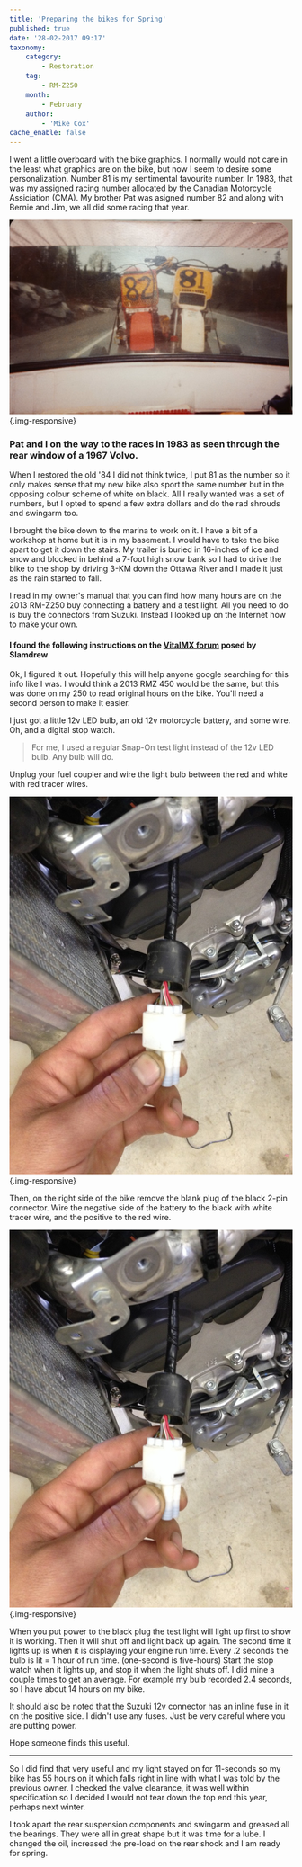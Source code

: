 ```yaml
---
title: 'Preparing the bikes for Spring'
published: true
date: '28-02-2017 09:17'
taxonomy:
    category:
        - Restoration
    tag:
        - RM-Z250
    month:
        - February
    author:
        - 'Mike Cox'
cache_enable: false
---
```


I went a little overboard with the bike graphics.  I normally would not care in the least what graphics are on the bike, but now I seem to desire some personalization.  Number 81 is my sentimental favourite number.  In 1983, that was my assigned racing number allocated by the Canadian Motorcycle Assiciation (CMA).  My brother Pat was asigned number 82 and along with Bernie and Jim, we all did some racing that year.

![Racing in 1983](marathon_of_hope_we_make_it.jpg){.img-responsive}
### Pat and I on the way to the races in 1983 as seen through the rear window of a 1967 Volvo.

When I restored the old '84 I did not think twice, I put 81 as the number so it only makes sense that my new bike also sport the same number but in the opposing colour scheme of white on black.  All I really wanted was a set of numbers, but I opted to spend a few extra dollars and do the rad shrouds and swingarm too.

I brought the bike down to the marina to work on it. I have a bit of a workshop at home but it is in my basement. I would have to take the bike apart to get it down the stairs.  My trailer is buried in 16-inches of ice and snow and blocked in behind a 7-foot high snow bank so I had to drive the bike to the shop by driving 3-KM down the Ottawa River and I made it just as the rain started to fall.

I read in my owner's manual that you can find how many hours are on the 2013 RM-Z250 buy connecting a battery and a test light.  All you need to do is buy the connectors from Suzuki.  Instead I looked up on the Internet how to make your own. 

#### I found the following instructions on the [VitalMX forum](http://www.vitalmx.com/forums/Race-Shop,42/Reading-engine-hours-on-13-RMZ-250,1270680) posed by Slamdrew

Ok, I figured it out. Hopefully this will help anyone google searching for this info like I was. I would think a 2013 RMZ 450 would be the same, but this was done on my 250 to read original hours on the bike. You'll need a second person to make it easier. 

I just got a little 12v LED bulb, an old 12v motorcycle battery, and some wire. Oh, and a digital stop watch. 

> For me, I used a regular Snap-On test light instead of the 12v LED bulb.  Any bulb will do.

Unplug your fuel coupler and wire the light bulb between the red and white with red tracer wires. 

![Fuel Coupler wires](hours-1.jpg?cropResize=800,1200){.img-responsive}

Then, on the right side of the bike remove the blank plug of the black 2-pin connector. Wire the negative side of the battery to the black with white tracer wire, and the positive to the red wire. 

![Fuel Coupler wires](hours-1.jpg?cropResize=800,1200){.img-responsive}

When you put power to the black plug the test light will light up first to show it is working. Then it will shut off and light back up again. The second time it lights up is when it is displaying your engine run time. Every .2 seconds the bulb is lit = 1 hour of run time. (one-second is five-hours) Start the stop watch when it lights up, and stop it when the light shuts off. I did mine a couple times to get an average. For example my bulb recorded 2.4 seconds, so I have about 14 hours on my bike.

It should also be noted that the Suzuki 12v connector has an inline fuse in it on the positive side. I didn't use any fuses. Just be very careful where you are putting power.

Hope someone finds this useful.

---

So I did find that very useful and my light stayed on for 11-seconds so my bike has 55 hours on it which falls right in line with what I was told by the previous owner. I checked the valve clearance, it was well within specification so I decided I would not tear down the top end this year, perhaps next winter.

I took apart the rear suspension components and swingarm and greased all the bearings.  They were all in great shape but it was time for a lube.  I changed the oil, increased the pre-load on the rear shock and I am ready for spring.



